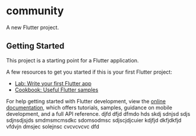 # community

A new Flutter project.

## Getting Started

This project is a starting point for a Flutter application.

A few resources to get you started if this is your first Flutter project:

- [Lab: Write your first Flutter app](https://docs.flutter.dev/get-started/codelab)
- [Cookbook: Useful Flutter samples](https://docs.flutter.dev/cookbook)

For help getting started with Flutter development, view the
[online documentation](https://docs.flutter.dev/), which offers tutorials,
samples, guidance on mobile development, and a full API reference.
djfd
dfjd
dfmdo hds skdj sdnjsd sdjs
sdjnsdjsjds
smdmsmcmsdkc sdomsodmsc sdjscjdjcuier kdjfjd dkfjdkfjd vfdvjn dmsjec solejnsc cvcvcvcvc
dfd